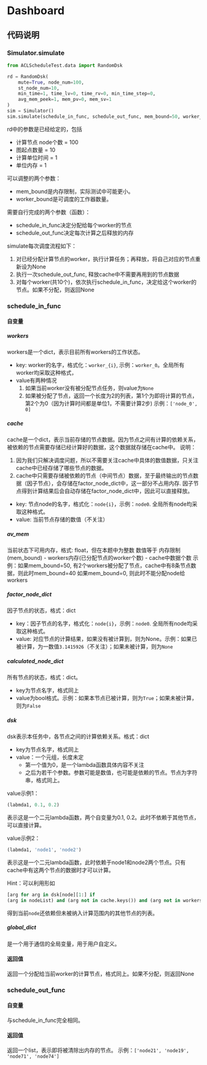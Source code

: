 # Dashboard

## 代码说明

### Simulator.simulate
```python
from ACLScheduleTest.data import RandomDsk

rd = RandomDsk(
    mute=True, node_num=100,
    st_node_num=10,
    min_time=1, time_lv=0, time_rv=0, min_time_step=0,
    avg_mem_peek=1, mem_pv=0, mem_sv=1
)
sim = Simulator()
sim.simulate(schedule_in_func, schedule_out_func, mem_bound=50, worker_bound=10, rd=rd)
```
rd中的参数是已经给定的，包括
+ 计算节点 node个数 = 100
+ 图起点数量 = 10
+ 计算单位时间 = 1
+ 单位内存 = 1

可以调整的两个参数：
+ mem_bound是内存限制，实际测试中可能更小。
+ worker_bound是可调度的工作器数量。

需要自行完成的两个参数（函数）：
+ schedule_in_func决定分配给每个worker的节点
+ schedule_out_func决定每次计算之后释放的内存

simulate每次调度流程如下：
1. 对已经分配计算节点的worker，执行计算任务；再释放，将自己对应的节点重新设为None
2. 执行一次schedule_out_func, 释放cache中不需要再用到的节点数据
3. 对每个worker(共10个)，依次执行schedule_in_func，决定给这个worker的节点。如果不分配，则返回None

### schedule_in_func

#### 自变量
##### workers
workers是一个dict，表示目前所有workers的工作状态。
+ key: worker的名字，格式化：```worker_{i}```, 示例：```worker_0```。全局所有worker均采取这种格式，
+ value有两种情况
    1. 如果当前worker没有被分配节点任务，则value为```None```
    2. 如果被分配了节点，返回一个长度为2的列表，第1个为即将计算的节点，第2个为0（因为计算时间都是单位1，不需要计算2步)
    示例：```['node_0', 0]```
##### cache
cache是一个dict，表示当前存储的节点数据。因为节点之间有计算的依赖关系，被依赖的节点需要存储已经计算好的数据，这个数据就存储在cache中。
说明：
1. 因为我们只解决调度问题，所以不需要关注cache中具体的数值数据，只关注cache中已经存储了哪些节点的数据。
2. cache中只需要存储被依赖的节点（中间节点）数据，至于最终输出的节点数据（因子节点），会存储在factor_node_dict中，这一部分不占用内存. 
因子节点得到计算结果后会自动存储在factor_node_dict中，因此可以直接释放。
+ key: 节点node的名字，格式化：```node{i}```，示例：```node0```. 全局所有node均采取这种格式。
+ value: 当前节点存储的数值（不关注）

##### av_mem
当前状态下可用内存，格式: float，但在本题中为整数
数值等于 内存限制(mem_bound) - workers内存(已分配节点的worker个数) - cache中数据个数
示例：如果mem_bound=50, 有2个workers被分配了节点，cache中有8条节点数据，则此时mem_bound=40
如果mem_bound=0, 则此时不能分配node给workers

##### factor_node_dict
因子节点的状态，格式：dict
+ key：因子节点的名字，格式化：```node{i}```，示例：```node0```. 全局所有node均采取这种格式。
+ value: 对应节点的计算结果，如果没有被计算到，则为None。示例：如果已被计算，为一数值```3.1415926```（不关注）；如果未被计算，则为```None```

##### calculated_node_dict
所有节点的状态，格式：dict。
+ key为节点名字，格式同上
+ value为bool格式。示例：如果本节点已被计算，则为```True```；如果未被计算，则为```False```

##### dsk
dsk表示本任务中，各节点之间的计算依赖关系。格式：dict
+ key为节点名字，格式同上
+ value：一个元组，长度未定
  + 第一个值为0，是一个lambda函数具体内容不关注
  + 之后为若干个参数。参数可能是数值，也可能是依赖的节点。节点为字符串，格式同上。

value示例1：
```python
(labmda1, 0.1, 0.2)    
```
表示这是一个二元lambda函数，两个自变量为0.1, 0.2。此时不依赖于其他节点，可以直接计算。

value示例2：
```python
(labmda1, 'node1', 'node2')    
```
表示这是一个二元lambda函数，此时依赖于node1和node2两个节点。只有cache中有这两个节点的数据时才可以计算。

Hint：可以利用形如
```python
[arg for arg in dsk[node][1:] if
(arg in nodeList) and (arg not in cache.keys()) and (arg not in workers_nodes)]
```
得到当前```node```还依赖但未被纳入计算范围内的其他节点的列表。

##### global_dict
是一个用于通信的全局变量，用于用户自定义。

#### 返回值
返回一个分配给当前worker的计算节点，格式同上。如果不分配，则返回None

### schedule_out_func
#### 自变量
与schedule_in_func完全相同。

#### 返回值
返回一个list，表示即将被清除出内存的节点。
示例：```['node21', 'node19', 'node71', 'node74']```
